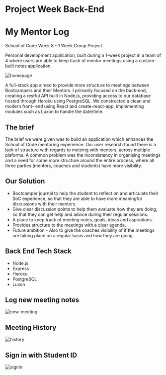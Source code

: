# Project Week Back-End
# My Mentor Log

School of Code Week 8 - 1 Week Group Project

Personal development application, built during a 1-week project in a team of 4 where users are able to keep track of mentor meetings using a custom-built notes application. 

![homepage](https://github.com/lukefantom/mentorlog-frontend/blob/main/public/mentor-homepage.png)

A full-stack app aimed to provide more structure to meetings between Bootcampers and their Mentors. I primarily focused on the back-end, creating a restful API built in Node.js, providing access to our database hosted through Heroku using PostgreSQL. We constructed a clean and modern front- end using React and create-react-app, implementing modules such as Luxon to handle the date/time.

## The brief

The brief we were given was to build an application which enhances the School of Code mentoring experience. Our user research found there is a lack of structure with regards to meteing with mentors, across multiple plaforms. A common problem was the inconsistency in organising meetings and a need for some more structure around the entire process, where all three parties (mentors, coaches and students) have more visibility.

## Our Solution

- Bootcamper journal to help the student to reflect on and articulate their SoC experience, so that they are able to have more meaningful discussions with their mentors.
- Give clear discussion points to help them evaluate how they are doing, so that they can get help and advice during their regular sessions.
- A place to keep track of meeting notes, goals, ideas and aspirations.
- Provides structure to the meetings with a clear agenda.
- Future ambition - Also to give the coaches visibility of if the meetings are taking place on a regular basis and how they are going.

## Back End Tech Stack

- Node.js
- Express
- Heroku
- PostgreSQL
- Luxon

## Log new meeting notes
![new-meeting](https://github.com/lukefantom/mentorlog-frontend/blob/main/public/mentor-newmeeting.png)

## Meeting History
![history](https://github.com/lukefantom/mentorlog-frontend/blob/main/public/mentor-history.png)

## Sign in with Student ID
![signin](https://github.com/lukefantom/mentorlog-frontend/blob/main/public/mentor-signin.png)
